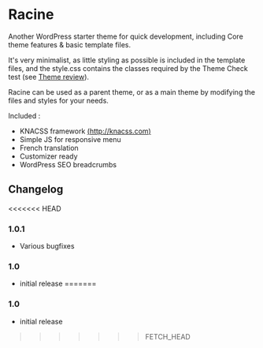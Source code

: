 # Racine

Another WordPress starter theme for quick development, including Core theme features & basic template files.

It's very minimalist, as little styling as possible is included in the template files, and the style.css contains the classes required by the Theme Check test (see [Theme review](http://codex.wordpress.org/Theme_Review)). 

Racine can be used as a parent theme, or as a main theme by modifying the files and styles for your needs.

Included :

* KNACSS framework [(http://knacss.com)](http://knacss.com)
* Simple JS for responsive menu
* French translation
* Customizer ready
* WordPress SEO breadcrumbs

## Changelog
<<<<<<< HEAD
### 1.0.1
* Various bugfixes

### 1.0
* initial release
=======
### 1.0
* initial release
>>>>>>> FETCH_HEAD
